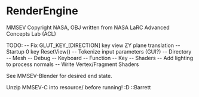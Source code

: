 # RenderEngine

MMSEV Copyright NASA, OBJ written from NASA LaRC Advanced Concepts Lab (ACL)

TODO:   -- Fix GLUT_KEY_[DIRECTION] key view ZY plane translation
        -- Startup 0 key ResetView()
        -- Tokenize input parameters (GUI?)
              -- Directory
              -- Mesh
              -- Debug
                    -- Keyboard
                    -- Function
                    -- Key
              -- Shaders 
        -- Add lighting to process normals
        -- Write Vertex/Fragment Shaders

See MMSEV-Blender for desired end state.
        
Unzip MMSEV-C into resource/ before running! :D ::Barrett
